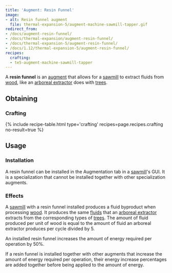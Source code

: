 ```yaml
---
title: 'Augment: Resin Funnel'
image:
- alt: Resin funnel augment
  file: thermal-expansion-5/augment-machine-sawmill-tapper.gif
redirect_from:
- /docs/augment-resin-funnel/
- /docs/thermal-expansion/augment-resin-funnel/
- /docs/thermal-expansion-5/augment-resin-funnel/
- /docs/1.12/thermal-expansion-5/augment-resin-funnel/
recipes:
  crafting:
  - te5-augment-machine-sawmill-tapper
---
```


A **resin funnel** is an [augment](/docs/1.12/thermal-expansion/augments/) that allows for a
[sawmill](/docs/1.12/thermal-expansion/sawmill/) to extract fluids from
[wood](https://minecraft.gamepedia.com/Wood), like an [arboreal
extractor](/docs/1.12/thermal-expansion/arboreal-extractor/) does with
[trees](https://minecraft.gamepedia.com/Tree).


Obtaining
---------

### Crafting
{% include recipe-table.html type='crafting' recipes=page.recipes.crafting no-result=true %}


Usage
-----

### Installation
A resin funnel can be installed in the Augmentation tab in a
[sawmill](/docs/1.12/thermal-expansion/sawmill/)'s GUI. It is a specialization that cannot be installed
together with other specialization augments.

### Effects
A [sawmill](/docs/1.12/thermal-expansion/sawmill/) with a resin funnel installed produces a fluid
byproduct when processing [wood](https://minecraft.gamepedia.com/Wood). It
produces the same [fluids](/docs/1.12/thermal-expansion/arboreal-extractor/#products) that an [arboreal
extractor](/docs/1.12/thermal-expansion/arboreal-extractor/) extracts from the corresponding types of
[trees](https://minecraft.gamepedia.com/Tree). The amount of fluid produced per
unit of wood is equal to the amount of fluid an arboreal extractor produces per
cycle divided by 5.

An installed resin funnel increases the amount of energy required per operation
by 50%.

If a resin funnel is installed together with other augments that increase the
amount of energy required per operation, their energy increase percentages are
added together before being applied to the amount of energy.

